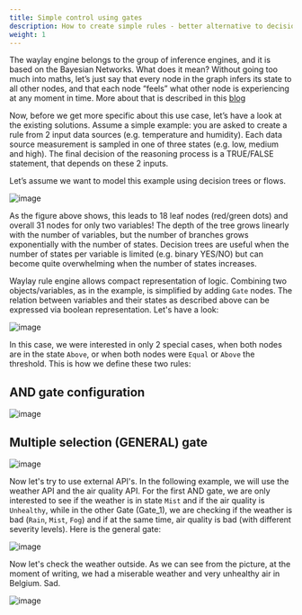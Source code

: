 ```yaml
---
title: Simple control using gates
description: How to create simple rules - better alternative to decision trees
weight: 1
---
```


The waylay engine belongs to the group of inference engines, and it is based on the Bayesian Networks. What does it mean? Without going too much into maths, let’s just say that every node in the graph infers its state to all other nodes, and that each node “feels” what other node is experiencing at any moment in time. More about that is described in this [blog](http://www.waylay.io/blog-one-rules-engine-to-rule-them-all.html)

Now, before we get more specific about this use case, let’s have a look at the existing solutions. Assume a simple example: you are asked to create a rule from 2 input data sources (e.g. temperature and humidity). Each data source measurement is sampled in one of three states (e.g. low, medium and high). The final decision of the reasoning process is a TRUE/FALSE statement, that depends on these 2 inputs.

Let’s assume we want to model this example using decision trees or flows. 

![image](/rules/gates/tree.png)


As the figure above shows, this leads to 18 leaf nodes (red/green dots) and overall 31 nodes for only two variables! The depth of the tree grows linearly with the number of variables, but the number of branches grows exponentially with the number of states. Decision trees are useful when the number of states per variable is limited (e.g. binary YES/NO) but can become quite overwhelming when the number of states increases.


Waylay rule engine allows compact representation of logic. Combining two objects/variables, as in the example, is simplified by adding `Gate` nodes. The relation between variables and their states as described above can be expressed via boolean representation. Let's have a look:

![image](/rules/gates/rule1.png)

In this case, we were interested in only 2 special cases, when both nodes are in the state `Above`, or when both nodes were `Equal` or `Above` the threshold. This is how we define these two rules:

## AND gate configuration
![image](/rules/gates/AND.png)

## Multiple selection (GENERAL) gate
![image](/rules/gates/general.png)

Now let's try to use external API's. In the following example, we will use the weather API and the air quality API. For the first AND gate, we are only interested to see if the weather is in state `Mist` and if the air quality is `Unhealthy`, while in the other Gate (Gate_1), we are checking if the weather is bad (`Rain`, `Mist`, `Fog`) and if at the same time, air quality is bad (with different severity levels). Here is the general gate:

![image](/rules/gates/gates_general.png)


Now let's check the weather outside. As we can see from the picture, at the moment of writing, we had a miserable weather and very unhealthy air in Belgium. Sad.   

![image](/rules/gates/air_quality_weather.png)
